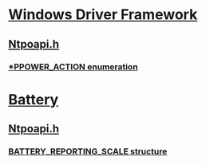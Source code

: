 # [Windows Driver Framework](../_wdf/index.md)
## [Ntpoapi.h](index.md)
### [*PPOWER_ACTION enumeration](../ntpoapi/ne-ntpoapi-ppower_action.md)
# [Battery](../_battery/index.md)
## [Ntpoapi.h](index.md)
### [BATTERY_REPORTING_SCALE structure](../ntpoapi/ns-ntpoapi-battery_reporting_scale.md)
